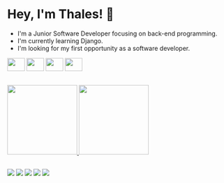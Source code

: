 # Hey, I'm Thales! 🐍

- I'm a Junior Software Developer focusing on back-end programming.
- I'm currently learning Django.
- I'm looking for my first opportunity as a software developer.

<div align="left">
    <img height="30px" width="40px" src="https://cdn.jsdelivr.net/gh/devicons/devicon/icons/python/python-original.svg" />
    <img height="30px" width="40px" src="https://cdn.jsdelivr.net/gh/devicons/devicon/icons/flask/flask-original.svg" />
    <img height="30px" width="40px" src="https://cdn.jsdelivr.net/gh/devicons/devicon/icons/django/django-plain.svg" />
    <img height="30px" width="40px" src="https://cdn.jsdelivr.net/gh/devicons/devicon/icons/mysql/mysql-original.svg" />
</div>

##

<div align="left">
    <a href="https://github.com/thales-als">
        <img height="160em" src="https://github-readme-stats-beryl.vercel.app/api?username=thales-als&show_icons=true&count_private=true&theme=midnight-purple" />
        <img height="160em" src="https://github-readme-stats-beryl.vercel.app/api/top-langs/?username=thales-als&layout=compact&theme=midnight-purple" />
</div>

##

<div align="left">
    <a href="https://www.instagram.com/xthlsx/"><img src="https://img.shields.io/badge/Instagram-E4405F?style=for-the-badge&logo=instagram&logoColor=white" /></a>
    <a href="https://twitter.com/thalosdotpy"><img src="https://img.shields.io/badge/Twitter-1DA1F2?style=for-the-badge&logo=twitter&logoColor=white" /></a>
    <a href="https://www.linkedin.com/in/thales-als/"><img src="https://img.shields.io/badge/LinkedIn-0077B5?style=for-the-badge&logo=linkedin&logoColor=white" /></a>
    <a href="https://stackoverflow.com/users/20739361/thales-souza"><img src="https://img.shields.io/badge/Stack_Overflow-FE7A16?style=for-the-badge&logo=stack-overflow&logoColor=white" /></a>
    <a href="mailto:thalessouza.dev@gmail.com"><img src="https://img.shields.io/badge/Gmail-D14836?style=for-the-badge&logo=gmail&logoColor=white" /></a>
</div>
